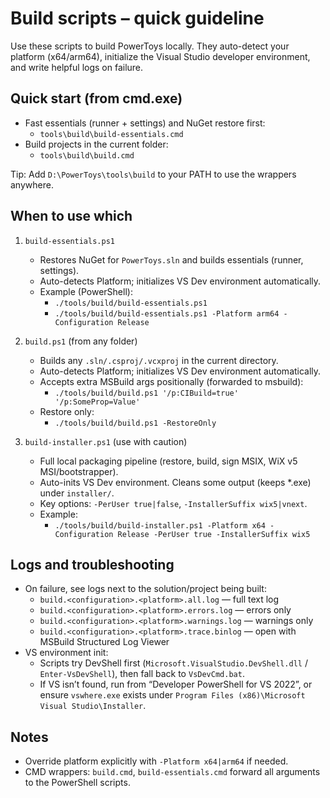 # Build scripts – quick guideline

Use these scripts to build PowerToys locally. They auto-detect your platform (x64/arm64), initialize the Visual Studio developer environment, and write helpful logs on failure.

## Quick start (from cmd.exe)
- Fast essentials (runner + settings) and NuGet restore first:
  - `tools\build\build-essentials.cmd`
- Build projects in the current folder:
  - `tools\build\build.cmd`

Tip: Add `D:\PowerToys\tools\build` to your PATH to use the wrappers anywhere.

## When to use which
1) `build-essentials.ps1`
   - Restores NuGet for `PowerToys.sln` and builds essentials (runner, settings).
   - Auto-detects Platform; initializes VS Dev environment automatically.
   - Example (PowerShell):
     - `./tools/build/build-essentials.ps1`
     - `./tools/build/build-essentials.ps1 -Platform arm64 -Configuration Release`

2) `build.ps1` (from any folder)
   - Builds any `.sln/.csproj/.vcxproj` in the current directory.
   - Auto-detects Platform; initializes VS Dev environment automatically.
   - Accepts extra MSBuild args positionally (forwarded to msbuild):
     - `./tools/build/build.ps1 '/p:CIBuild=true' '/p:SomeProp=Value'`
   - Restore only:
     - `./tools/build/build.ps1 -RestoreOnly`

3) `build-installer.ps1` (use with caution)
   - Full local packaging pipeline (restore, build, sign MSIX, WiX v5 MSI/bootstrapper).
   - Auto-inits VS Dev environment. Cleans some output (keeps *.exe) under `installer/`.
   - Key options: `-PerUser true|false`, `-InstallerSuffix wix5|vnext`.
   - Example:
     - `./tools/build/build-installer.ps1 -Platform x64 -Configuration Release -PerUser true -InstallerSuffix wix5`

## Logs and troubleshooting
- On failure, see logs next to the solution/project being built:
  - `build.<configuration>.<platform>.all.log` — full text log
  - `build.<configuration>.<platform>.errors.log` — errors only
  - `build.<configuration>.<platform>.warnings.log` — warnings only
  - `build.<configuration>.<platform>.trace.binlog` — open with MSBuild Structured Log Viewer
- VS environment init:
  - Scripts try DevShell first (`Microsoft.VisualStudio.DevShell.dll` / `Enter-VsDevShell`), then fall back to `VsDevCmd.bat`.
  - If VS isn’t found, run from “Developer PowerShell for VS 2022”, or ensure `vswhere.exe` exists under `Program Files (x86)\Microsoft Visual Studio\Installer`.

## Notes
- Override platform explicitly with `-Platform x64|arm64` if needed.
- CMD wrappers: `build.cmd`, `build-essentials.cmd` forward all arguments to the PowerShell scripts.
